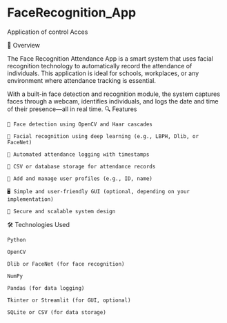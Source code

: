 # FaceRecognition_App
Application of control Acces

📸 Overview

The Face Recognition Attendance App is a smart system that uses facial recognition technology to automatically record the attendance of individuals. This application is ideal for schools, workplaces, or any environment where attendance tracking is essential.

With a built-in face detection and recognition module, the system captures faces through a webcam, identifies individuals, and logs the date and time of their presence—all in real time.
🔍 Features

    👤 Face detection using OpenCV and Haar cascades

    🤖 Facial recognition using deep learning (e.g., LBPH, Dlib, or FaceNet)

    📝 Automated attendance logging with timestamps

    💾 CSV or database storage for attendance records

    📂 Add and manage user profiles (e.g., ID, name)

    🖥️ Simple and user-friendly GUI (optional, depending on your implementation)

    🔐 Secure and scalable system design

🛠️ Technologies Used

    Python

    OpenCV

    Dlib or FaceNet (for face recognition)

    NumPy

    Pandas (for data logging)

    Tkinter or Streamlit (for GUI, optional)

    SQLite or CSV (for data storage)
